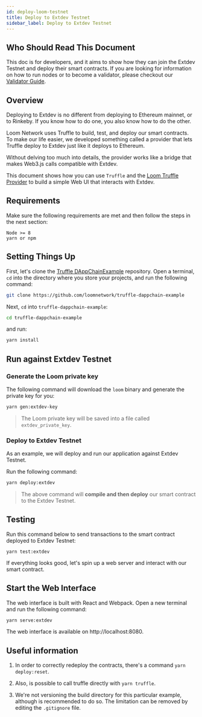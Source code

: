 ```yaml
---
id: deploy-loom-testnet
title: Deploy to Extdev Testnet
sidebar_label: Deploy to Extdev Testnet
---
```


## Who Should Read This Document

This doc is for developers, and it aims to show how they can join the Extdev Testnet and deploy their smart contracts. If you are looking for information on how to run nodes or to become a validator, please checkout our [Validator Guide](validator.html).

## Overview

Deploying to Extdev is no different from deploying to Ethereum mainnet, or to Rinkeby. If you know how to do one, you also know how to do the other.

Loom Network uses Truffle to build, test, and deploy our smart contracts. To make our life easier, we developed something called a provider that lets Truffle deploy to Extdev just like it deploys to Ethereum.

Without delving too much into details, the provider works like a bridge that makes Web3.js calls compatible with Extdev.

This document shows how you can use `Truffle` and the [Loom Truffle Provider](https://github.com/loomnetwork/loom-truffle-provider) to build a simple Web UI that interacts with Extdev.

## Requirements

Make sure the following requirements are met and then follow the steps in the next section:

```text
Node >= 8
yarn or npm
```

## Setting Things Up

First, let's clone the [Truffle DAppChainExample](https://github.com/loomnetwork/truffle-dappchain-example/) repository. Open a terminal, `cd` into the directory where you store your projects, and run the following command:

```bash
git clone https://github.com/loomnetwork/truffle-dappchain-example
```

Next, `cd` into `truffle-dappchain-example`:

```bash
cd truffle-dappchain-example
```

and run:

```bash
yarn install
```

## Run against Extdev Testnet

### Generate the Loom private key

The following command will download the `loom` binary and generate the private key for you:

```bash
yarn gen:extdev-key
```

> The Loom private key will be saved into a file called `extdev_private_key`.

### Deploy to Extdev Testnet

As an example, we will deploy and run our application against Extdev Testnet.

Run the following command:

```bash
yarn deploy:extdev
```

> The above command will **compile and then deploy** our smart contract to the Extdev Testnet.

## Testing

Run this command below to send transactions to the smart contract deployed to Extdev Testnet:

```test
yarn test:extdev
```

If everything looks good, let's spin up a web server and interact with our smart contract.

## Start the Web Interface

The web interface is built with React and Webpack. Open a new terminal and run the following command:

```bash
yarn serve:extdev
```

The web interface is available on http://localhost:8080.

## Useful information

1. In order to correctly redeploy the contracts, there's a command `yarn deploy:reset`.

2. Also, is possible to call truffle directly with `yarn truffle`.

3. We're not versioning the build directory for this particular example, although is recommended to do so. The limitation can be removed by editing the `.gitignore` file.